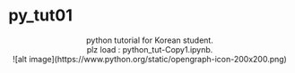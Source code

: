 # py_tut01
<center>python tutorial for Korean student.</center>    
<center>plz load : python_tut-Copy1.ipynb.</center>  
<center>![alt image](https://www.python.org/static/opengraph-icon-200x200.png)</center>
